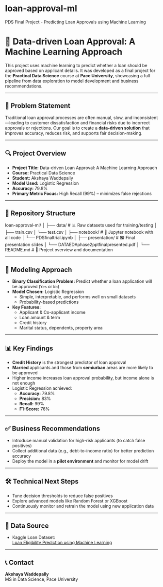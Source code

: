 # loan-approval-ml
PDS Final Project - Predicting Loan Approvals using Machine Learning

# 🏦 Data-driven Loan Approval: A Machine Learning Approach

This project uses machine learning to predict whether a loan should be approved based on applicant details. It was developed as a final project for the **Practical Data Science** course at **Pace University**, showcasing a full pipeline from data exploration to model development and business recommendations.

---

## 📌 Problem Statement

Traditional loan approval processes are often manual, slow, and inconsistent—leading to customer dissatisfaction and financial risks due to incorrect approvals or rejections. Our goal is to create a **data-driven solution** that improves accuracy, reduces risk, and supports fair decision-making.

---

## 🔍 Project Overview

- **Project Title:** Data-driven Loan Approval: A Machine Learning Approach  
- **Course:** Practical Data Science  
- **Student:** Akshaya Waddepally  
- **Model Used:** Logistic Regression  
- **Accuracy:** 79.8%  
- **Primary Metric Focus:** High Recall (99%) – minimizes false rejections

---

## 📂 Repository Structure

loan-approval-ml/ │ ├── data/ # 📊 Raw datasets used for training/testing │ ├── train.csv │ └── test.csv │ ├── notebook/ # 🧠 Jupyter notebook with all code │ └── PDSfinaltrial.ipynb │ ├── presentation/ # 🖼 Final presentation slides │ └── DATAEDAphase2pptfinalpresented.pdf │ └── README.md # 📘 Project overview and documentation


---

## 🧠 Modeling Approach

- **Binary Classification Problem:** Predict whether a loan application will be approved (`Yes` or `No`)
- **Model Chosen:** Logistic Regression
  - Simple, interpretable, and performs well on small datasets
  - Probability-based predictions
- **Key Features:**
  - Applicant & Co-applicant income
  - Loan amount & term
  - Credit history
  - Marital status, dependents, property area

---

## 📊 Key Findings

- **Credit History** is the strongest predictor of loan approval
- **Married** applicants and those from **semiurban** areas are more likely to be approved
- Higher income increases loan approval probability, but income alone is not enough
- Logistic Regression achieved:
  - **Accuracy:** 79.8%
  - **Precision:** 83%
  - **Recall:** 99%
  - **F1-Score:** 76%

---

## ✅ Business Recommendations

- Introduce manual validation for high-risk applicants (to catch false positives)
- Collect additional data (e.g., debt-to-income ratio) for better prediction accuracy
- Deploy the model in a **pilot environment** and monitor for model drift

---

## 🛠 Technical Next Steps

- Tune decision thresholds to reduce false positives
- Explore advanced models like Random Forest or XGBoost
- Continuously monitor and retrain the model using new application data

---

## 📎 Data Source

- Kaggle Loan Dataset:  
  [Loan Eligibility Prediction using Machine Learning](https://www.kaggle.com/code/johnpaulchikwe/loan-eligibility-prediction-using-machine-learning)

---

## 📞 Contact

**Akshaya Waddepally**  
MS in Data Science, Pace University  


